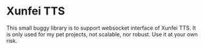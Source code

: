 # Xunfei TTS

This small buggy library is to support websocket interface of Xunfei TTS. It is only used for my pet projects, not scalable, nor robust. Use it at your own risk.